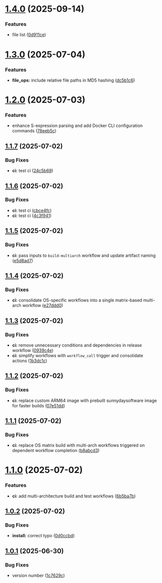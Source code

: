 # [1.4.0](https://github.com/Sunnyday-Software/docker-project-manager/compare/v1.3.0...v1.4.0) (2025-09-14)


### Features

* file list ([0d911ce](https://github.com/Sunnyday-Software/docker-project-manager/commit/0d911cec9272f77b3a5353ab9ed1369529e57184))

# [1.3.0](https://github.com/Sunnyday-Software/docker-project-manager/compare/v1.2.0...v1.3.0) (2025-07-04)


### Features

* **file_ops:** include relative file paths in MD5 hashing ([dc5b1c6](https://github.com/Sunnyday-Software/docker-project-manager/commit/dc5b1c62e9c1f6baa9b3d65b5455032a5b0308f2))

# [1.2.0](https://github.com/Sunnyday-Software/docker-project-manager/compare/v1.1.7...v1.2.0) (2025-07-03)


### Features

* enhance S-expression parsing and add Docker CLI configuration commands ([78eeb5c](https://github.com/Sunnyday-Software/docker-project-manager/commit/78eeb5c099ec183252b0b37bff51c3651e223dc5))

## [1.1.7](https://github.com/Sunnyday-Software/docker-project-manager/compare/v1.1.6...v1.1.7) (2025-07-02)


### Bug Fixes

* **ci:** test ci ([24c5b69](https://github.com/Sunnyday-Software/docker-project-manager/commit/24c5b6914c168432e1862f9f64ba659492751543))

## [1.1.6](https://github.com/Sunnyday-Software/docker-project-manager/compare/v1.1.5...v1.1.6) (2025-07-02)


### Bug Fixes

* **ci:** test ci ([cbce4fc](https://github.com/Sunnyday-Software/docker-project-manager/commit/cbce4fcc188cfecff5769c85d8e3207f84880770))
* **ci:** test ci ([4c3f941](https://github.com/Sunnyday-Software/docker-project-manager/commit/4c3f94144855cb0418694d4c7fb4969b5fffa3e6))

## [1.1.5](https://github.com/Sunnyday-Software/docker-project-manager/compare/v1.1.4...v1.1.5) (2025-07-02)


### Bug Fixes

* **ci:** pass inputs to `build-multiarch` workflow and update artifact naming ([e5d8ad7](https://github.com/Sunnyday-Software/docker-project-manager/commit/e5d8ad7e4f325f1039d00b8367e758d199d24bdb))

## [1.1.4](https://github.com/Sunnyday-Software/docker-project-manager/compare/v1.1.3...v1.1.4) (2025-07-02)


### Bug Fixes

* **ci:** consolidate OS-specific workflows into a single matrix-based multi-arch workflow ([e27ddd0](https://github.com/Sunnyday-Software/docker-project-manager/commit/e27ddd02469e90872dedb8226e8a1c6809fad0a2))

## [1.1.3](https://github.com/Sunnyday-Software/docker-project-manager/compare/v1.1.2...v1.1.3) (2025-07-02)


### Bug Fixes

* **ci:** remove unnecessary conditions and dependencies in release workflow ([0939c4e](https://github.com/Sunnyday-Software/docker-project-manager/commit/0939c4ec64d36bad356b0840328cba33c983371e))
* **ci:** simplify workflows with `workflow_call` trigger and consolidate actions ([1b3dc1c](https://github.com/Sunnyday-Software/docker-project-manager/commit/1b3dc1c51a3b8b00b8a2dd202c2552e1ab87fcb2))

## [1.1.2](https://github.com/Sunnyday-Software/docker-project-manager/compare/v1.1.1...v1.1.2) (2025-07-02)


### Bug Fixes

* **ci:** replace custom ARM64 image with prebuilt sunnydaysoftware image for faster builds ([07e51dd](https://github.com/Sunnyday-Software/docker-project-manager/commit/07e51dd2f6d20fef0b5c649fc01a3af435c425dc))

## [1.1.1](https://github.com/Sunnyday-Software/docker-project-manager/compare/v1.1.0...v1.1.1) (2025-07-02)


### Bug Fixes

* **ci:** replace OS matrix build with multi-arch workflows triggered on dependent workflow completion ([b8abcd3](https://github.com/Sunnyday-Software/docker-project-manager/commit/b8abcd35456510027504a393697530b056b88c39))

# [1.1.0](https://github.com/Sunnyday-Software/docker-project-manager/compare/v1.0.2...v1.1.0) (2025-07-02)


### Features

* **ci:** add multi-architecture build and test workflows ([6b5ba7b](https://github.com/Sunnyday-Software/docker-project-manager/commit/6b5ba7b3f6d55b4520f4ea697118979023f3fff6))

## [1.0.2](https://github.com/Sunnyday-Software/docker-project-manager/compare/v1.0.1...v1.0.2) (2025-07-02)


### Bug Fixes

* **install:** correct typo ([0d0ccbd](https://github.com/Sunnyday-Software/docker-project-manager/commit/0d0ccbddba2b8203621377f62bcceb2fd9737854))

## [1.0.1](https://github.com/Sunnyday-Software/docker-project-manager/compare/v1.0.0...v1.0.1) (2025-06-30)


### Bug Fixes

* version number ([1c7629c](https://github.com/Sunnyday-Software/docker-project-manager/commit/1c7629c14dd025785a43fab52eeb443f8c9b3051))
